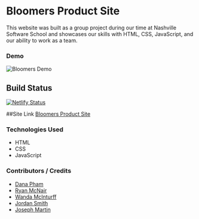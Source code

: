 # Bloomers Product Site
This website was built as a group project during our time at Nashville Software School and showcases our skills with HTML, CSS, JavaScript, and our ability to work as a team.

### Demo

![Bloomers Demo](demo/bloomers.gif)

## Build Status
[![Netlify Status](https://api.netlify.com/api/v1/badges/2d78b1f9-1e27-426b-bcba-7f5f11f15808/deploy-status)](https://app.netlify.com/sites/bloomers-group-project/deploys)

##Site Link
[Bloomers Product Site](https://bloomers-group-project.netlify.app/)

### Technologies Used
* HTML
* CSS
* JavaScript

### Contributors / Credits
* [Dana Pham](https://github.com/danapham)
* [Ryan McNair](https://github.com/ryanmcnair)
* [Wanda McInturff](https://github.com/wmmcinturff)
* [Jordan Smith](https://github.com/JSmith989)
* [Joseph Martin](https://github.com/josephtmartin)
